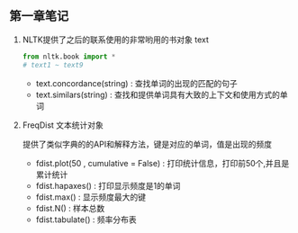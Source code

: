 ## 第一章笔记

1. NLTK提供了之后的联系使用的非常哟用的书对象 text

   ```python
   from nltk.book import *
   # text1 ~ text9
   ```

   * text.concordance(string) : 查找单词的出现的匹配的句子
   * text.similars(string) : 查找和提供单词具有大致的上下文和使用方式的单词

2. FreqDist 文本统计对象

   提供了类似字典的的API和解释方法，键是对应的单词，值是出现的频度

   * fdist.plot(50 , cumulative = False) : 打印统计信息，打印前50个,并且是累计统计
   * fdist.hapaxes() : 打印显示频度是1的单词
   * fdist.max() : 显示频度最大的键
   * fdist.N() : 样本总数
   * fdist.tabulate() : 频率分布表

